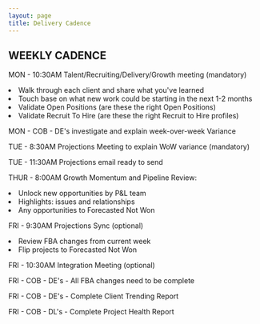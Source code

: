 ```yaml
---
layout: page
title: Delivery Cadence
---
```


WEEKLY CADENCE
--------------
MON - 10:30AM Talent/Recruiting/Delivery/Growth meeting (mandatory)
<li>Walk through each client and share what you've learned</li>
<li>Touch base on what new work could be starting in the next 1-2 months</li>
<li>Validate Open Positions (are these the right Open Positions)</li>
<li>Validate Recruit To Hire (are these the right Recruit to Hire profiles)</li>

MON - COB - DE's investigate and explain week-over-week Variance

TUE - 8:30AM Projections Meeting to explain WoW variance (mandatory)

TUE - 11:30AM Projections email ready to send

THUR - 8:00AM Growth Momentum and Pipeline Review:
<li>Unlock new opportunities by P&L team</li> 
<li>Highlights: issues and relationships</li>
<li>Any opportunities to Forecasted Not Won</li>

FRI - 9:30AM Projections Sync (optional)
<li>Review FBA changes from current week</li>
<li>Flip projects to Forecasted Not Won</li>

FRI - 10:30AM Integration Meeting (optional)

FRI - COB - DE's - All FBA changes need to be complete

FRI - COB - DE's - Complete Client Trending Report

FRI - COB - DL's - Complete Project Health Report
